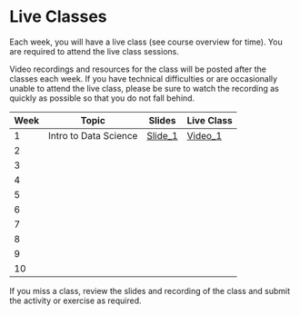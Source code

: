 # Live Classes

Each week, you will have a live class (see course overview for time).
You are required to attend the live class sessions.  

Video recordings and resources for the class will be posted after the classes each week.
If you have technical difficulties or are occasionally unable
to attend the live class, please be sure to watch the recording as quickly as possible
so that you do not fall behind.  

| Week | Topic                         |  Slides     | Live Class |
|------|-------------------------------|-------------|------------|
| 1    | Intro to Data Science         | [Slide_1]   | [Video_1] |
| 2    |                               |             |            |
| 3    |                               |             |            |
| 4    |                               |             |            |
| 5    |                               |             |            |
| 6    |                               |             |            |
| 7    |                               |             |            |
| 8    |                               |             |            |
| 9    |                               |             |            |
| 10   |                               |             |            |


If you miss a class, review the slides and recording of the class and submit the activity or exercise as required.

<!-- Week 1 -->
[Slide_1]: https://docs.google.com/presentation/d/1vHJNzYnhypzNbqrZGFYPkkERV-tt2GrUu15WTC9lXcg/edit?usp=sharing
[Video_1]: https://youtu.be/bJIXUi9dbV8?feature=shared
[EExercise]:
[Link]:

<!-- Week 2 -->
[S2]: https://docs.google.com/presentation/d/1CliR1sCVeqEFxRNuWDYTyYaEdLMgMwXIfF0A-mcH2is/edit?usp=sharing
[V2]: https://youtu.be/MzMIlXdpIxE
[E2]: https://youtu.be/RxELqwNp_Kg?t=1828
[L2]: https://docs.google.com/forms/d/e/1FAIpQLSeiRMuey1EvlErCvLGm54BVA50hXQ-6ZjJoONuU8Nf2UtTCmQ/viewform

<!-- Week 3 -->
[S3]: https://docs.google.com/presentation/d/10bzjcH_ezmeL_bxk71bXQe1F2FE3sFmCD5bKvMlEFqI/edit?usp=sharing
[V3]: https://youtu.be/TAXNkbas62g
[E3]: https://youtu.be/TAXNkbas62g?t=1070
[L3]: https://docs.google.com/forms/d/e/1FAIpQLSckNUyPq-7j3awnFJHZT6NLIrNNXxDgW6QsKY-a0eMHa7Il0w/viewform

<!-- Week 4 -->
[S4]: https://docs.google.com/presentation/d/1PPYWb6yyR_VD10X4ajwHdvikVB7lJ1jja-_0eVYlY1w/edit?usp=sharing
[V4]: https://youtu.be/gvCvkOMjQEU
[E4]: https://youtu.be/gti6TYXUtKQ?t=1370
[L4]: https://docs.google.com/forms/d/e/1FAIpQLSdsH-is_fUt88N-MZGIbrd2l3rsVxIO1ppazy9jdoM_QTRRZA/viewform